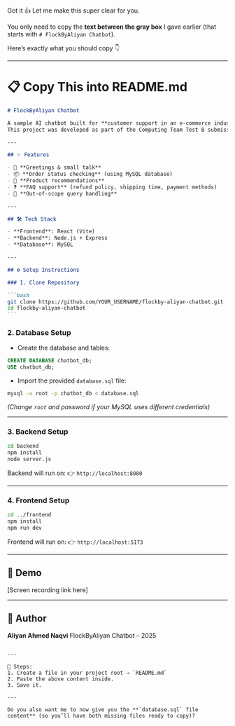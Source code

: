Got it 👍 Let me make this super clear for you.

You only need to copy the **text between the gray box** I gave earlier (that starts with `# FlockByAliyan Chatbot`).

Here’s exactly what you should copy 👇

---

# 📋 Copy This into README.md

````markdown
# FlockByAliyan Chatbot

A sample AI chatbot built for **customer support in an e-commerce industry**.  
This project was developed as part of the Computing Team Test B submission.

---

## ✨ Features

- 👋 **Greetings & small talk**
- 📦 **Order status checking** (using MySQL database)
- 🛒 **Product recommendations**
- ❓ **FAQ support** (refund policy, shipping time, payment methods)
- 🚫 **Out-of-scope query handling**

---

## 🛠️ Tech Stack

- **Frontend**: React (Vite)
- **Backend**: Node.js + Express
- **Database**: MySQL

---

## ⚙️ Setup Instructions

### 1. Clone Repository

```bash
git clone https://github.com/YOUR_USERNAME/flockby-aliyan-chatbot.git
cd flockby-aliyan-chatbot
```
````

### 2. Database Setup

- Create the database and tables:

```sql
CREATE DATABASE chatbot_db;
USE chatbot_db;
```

- Import the provided `database.sql` file:

```bash
mysql -u root -p chatbot_db < database.sql
```

_(Change `root` and password if your MySQL uses different credentials)_

---

### 3. Backend Setup

```bash
cd backend
npm install
node server.js
```

Backend will run on:
👉 `http://localhost:8080`

---

### 4. Frontend Setup

```bash
cd ../frontend
npm install
npm run dev
```

Frontend will run on:
👉 `http://localhost:5173`

---

## 🎥 Demo

\[Screen recording link here]

---

## 👤 Author

**Aliyan Ahmed Naqvi**
FlockByAliyan Chatbot – 2025

```

---

📌 Steps:
1. Create a file in your project root → `README.md`
2. Paste the above content inside.
3. Save it.

---

Do you also want me to now give you the **`database.sql` file content** (so you’ll have both missing files ready to copy)?
```
